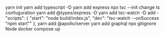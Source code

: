 yarn init
yarn add typescript -D
yarn add express
npx tsc --init
change ts confuguration
yarn add @types/express -D
yarn add tsc-watch -D
add -   "scripts": {
    "start": "node build/index.js",
    "dev": "tsc-watch --onSuccess \"npm start\""
  },
yarn add @apollo/server
yarn add graphql
npx gitignore Node
docker compose up